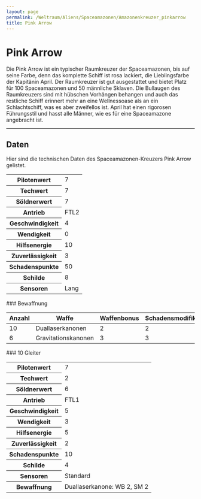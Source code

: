```yaml
---
layout: page
permalink: /Weltraum/Aliens/Spaceamazonen/Amazonenkreuzer_pinkarrow
title: Pink Arrow
---
```


# Pink Arrow

Die Pink Arrow ist ein typischer Raumkreuzer der Spaceamazonen, bis auf seine Farbe, denn das komplette Schiff ist rosa lackiert, die Lieblingsfarbe der Kapitänin April. Der Raumkreuzer ist gut ausgestattet und bietet Platz für 100 Spaceamazonen und 50 männliche Sklaven. Die Bullaugen des Raumkreuzers sind mit hübschen Vorhängen behangen und auch das restliche Schiff erinnert mehr an eine Wellnessoase als an ein Schlachtschiff, was es aber zweifellos ist. April hat einen rigorosen Führungsstil und hasst alle Männer, wie es für eine Spaceamazone angebracht ist.


***
## Daten

Hier sind die technischen Daten des Spaceamazonen-Kreuzers Pink Arrow gelistet.

<table>
<tbody>
<tr><th>Pilotenwert</th><td>7</td></tr>
<tr><th>Techwert</th><td>7</td></tr>
<tr><th>Söldnerwert</th><td>7</td></tr>
<tr><th>Antrieb</th><td>FTL2</td></tr>
<tr><th>Geschwindigkeit</th><td>4</td></tr>
<tr><th>Wendigkeit</th><td>0</td></tr>
<tr><th>Hilfsenergie</th><td>10</td></tr>
<tr><th>Zuverlässigkeit</th><td>3</td></tr>
<tr><th>Schadenspunkte</th><td>50</td></tr>
<tr><th>Schilde</th><td>8</td></tr>
<tr><th>Sensoren</th><td>Lang</td></tr>
</tbody>
</table>
### Bewaffnung

<table>
<thead>
<tr><th>Anzahl</th><th>Waffe</th><th>Waffenbonus</th><th>Schadensmodifikator</th></tr>
</thead>
<tbody>
<tr><td>10</td><td>Duallaserkanonen</td><td>2</td><td>2</td></tr>
<tr><td>6</td><td>Gravitationskanonen</td><td>3</td><td>3</td></tr>
</tbody>
</table>
### 10 Gleiter

<table>
<tbody>
<tr><th>Pilotenwert</th><td>7</td></tr>
<tr><th>Techwert</th><td>2</td></tr>
<tr><th>Söldnerwert</th><td>6</td></tr>
<tr><th>Antrieb</th><td>FTL1</td></tr>
<tr><th>Geschwindigkeit</th><td>5</td></tr>
<tr><th>Wendigkeit</th><td>3</td></tr>
<tr><th>Hilfsenergie</th><td>5</td></tr>
<tr><th>Zuverlässigkeit</th><td>2</td></tr>
<tr><th>Schadenspunkte</th><td>10</td></tr>
<tr><th>Schilde</th><td>4</td></tr>
<tr><th>Sensoren</th><td>Standard</td></tr>
<tr><th>Bewaffnung</th><td>Duallaserkanone: WB 2, SM 2</td></tr>
</tbody>
</table>

